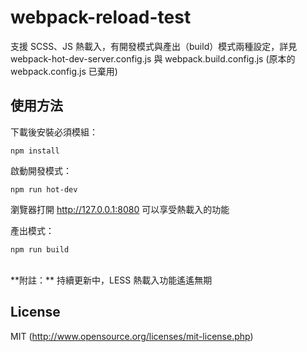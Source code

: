 # webpack-reload-test

支援 SCSS、JS 熱載入，有開發模式與產出（build）模式兩種設定，詳見 webpack-hot-dev-server.config.js 與 webpack.build.config.js
(原本的 webpack.config.js 已棄用)

## 使用方法

下載後安裝必須模組：

```text
npm install
```

啟動開發模式：

```text
npm run hot-dev
```
瀏覽器打開 http://127.0.0.1:8080 可以享受熱載入的功能


產出模式：

```text
npm run build
```
<br>
**附註：**
持續更新中，LESS 熱載入功能遙遙無期

## License

MIT (http://www.opensource.org/licenses/mit-license.php)